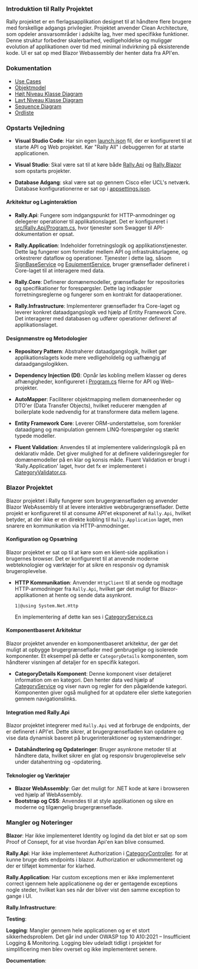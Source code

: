 ### Introduktion til Rally Projektet

Rally projektet er en flerlagsapplikation designet til at håndtere flere brugere med forskellige adgangs privilegier. Projektet anvender Clean Architecture, som opdeler ansvarsområder i adskilte lag, hver med specifikke funktioner. Denne struktur forbedrer skalerbarhed, vedligeholdelse og muliggør evolution af applikationen over tid med minimal indvirkning på eksisterende kode. UI er sat op med Blazor Webassembly der henter data fra API'en.

### Dokumentation

- [Use Cases](/Dodumentation/HighLevel/UseCases.md)
- [Objektmodel](/Dodumentation/HighLevel/OM_Models.png)
- [Højt Niveau Klasse Diagram](/Dodumentation/HighLevel/CD_Models.png)
- [Lavt Niveau Klasse Diagram](/Dodumentation/LowLevel/DCD_Models.png)
- [Sequence Diagram](/Dodumentation/LowLevel/SD_GetCategories.png)
- [Ordliste](/Dodumentation/HighLevel/Ordliste_Glossary.md)

### Opstarts Vejledning

- **Visual Studio Code**: Har sin egen [launch.json](/.vscode/launch.json) fil, der er konfigureret til at starte API og Web projektet. Kør "Rally All" i debuggerren for at starte applicationen.

- **Visual Studio**: Skal være sat til at køre både [Rally.Api](src/Rally.Api/Rally.Api.csproj) og [Rally.Blazor](src/Rally.Blazor/Rally.Blazor.csproj) som opstarts projekter. 

- **Database Adgang**: skal være sat op gennem Cisco eller UCL's netværk. Database konfigurationerne er sat op i [appsettings.json](/src/Rally.Api/appsettings.json).

#### Arkitektur og Laginteraktion

- **Rally.Api**: Fungere som indgangspunkt for HTTP-anmodninger og delegerer operationer til applikationslaget. Det er konfigureret i [src/Rally.Api/Program.cs](/src/Rally.Api/Program.cs#1%2C1-1%2C1), hvor tjenester som Swagger til API-dokumentation er opsat.

- **Rally.Application**: Indeholder forretningslogik og applikationstjenester. Dette lag fungerer som formidler mellem API og infrastrukturlagene, og orkestrerer dataflow og operationer. Tjenester i dette lag, såsom [SignBaseService](../../README.md#15%2C196-15%2C196) og [EquipmentService](/README.md#15%2C309-15%2C309), bruger grænseflader defineret i Core-laget til at interagere med data.

- **Rally.Core**: Definerer domænemodeller, grænseflader for repositories og specifikationer for forespørgsler. Dette lag indkapsler forretningsreglerne og fungerer som en kontrakt for dataoperationer.

- **Rally.Infrastructure**: Implementerer grænseflader fra Core-laget og leverer konkret dataadgangslogik ved hjælp af Entity Framework Core. Det interagerer med databasen og udfører operationer defineret af applikationslaget.

#### Designmønstre og Metodologier

- **Repository Pattern**: Abstraherer dataadgangslogik, hvilket gør applikationslagets kode mere vedligeholdelig og uafhængig af dataadgangslogikken.

- **Dependency Injection (DI)**: Opnår løs kobling mellem klasser og deres afhængigheder, konfigureret i [Program.cs](/src/Rally.Api/Program.cs#1%2C1-1%2C1) filerne for API og Web-projekter.

- **AutoMapper**: Faciliterer objektmapping mellem domæneenheder og DTO'er (Data Transfer Objects), hvilket reducerer mængden af boilerplate kode nødvendig for at transformere data mellem lagene.

- **Entity Framework Core**: Leverer ORM-understøttelse, som forenkler dataadgang og manipulation gennem LINQ-forespørgsler og stærkt typede modeller.

- **Fluent Validation**: Anvendes til at implementere valideringslogik på en deklarativ måde. Det giver mulighed for at definere valideringsregler for domænemodeller på en klar og konsis måde. Fluent Validation er brugt i 'Rally.Application' laget, hvor det fx er implementeret i [CategoryValidator.cs](/src/Rally.Application/Validators/CategoryValidator.cs#1%2C1-1%2C1).


### Blazor Projektet

Blazor projektet i Rally fungerer som brugergrænsefladen og anvender Blazor WebAssembly til at levere interaktive webbrugergrænseflader. Dette projekt er konfigureret til at consume API'et eksponeret af `Rally.Api`, hvilket betyder, at der ikke er en direkte kobling til `Rally.Application` laget, men snarere en kommunikation via HTTP-anmodninger.

#### Konfiguration og Opsætning

Blazor projektet er sat op til at køre som en klient-side applikation i brugernes browser. Det er konfigureret til at anvende moderne webteknologier og værktøjer for at sikre en responsiv og dynamisk brugeroplevelse.


- **HTTP Kommunikation**: Anvender `HttpClient` til at sende og modtage HTTP-anmodninger fra `Rally.Api`, hvilket gør det muligt for Blazor-applikationen at hente og sende data asynkront.

  ```razor:src/Rally.Blazor/_Imports.razor
  1|@using System.Net.Http
  ```
  En implementering af dette kan ses i [CategoryService.cs](/src/Rally.Blazor/Services/CategoryService.cs#1%2C1-1%2C1)

#### Komponentbaseret Arkitektur

Blazor projektet anvender en komponentbaseret arkitektur, der gør det muligt at opbygge brugergrænseflader med genbrugelige og isolerede komponenter. Et eksempel på dette er `CategoryDetails` komponenten, som håndterer visningen af detaljer for en specifik kategori.

- **CategoryDetails Komponent**: Denne komponent viser detaljeret information om en kategori. Den henter data ved hjælp af [CategoryService](/src/Rally.Blazor/Pages/CategoryPage/CategoryDetailsBase.cs#10%2C30-10%2C30) og viser navn og regler for den pågældende kategori. Komponenten giver også mulighed for at opdatere eller slette kategorien gennem navigationslinks.

#### Integration med Rally.Api

Blazor projektet integrerer med `Rally.Api` ved at forbruge de endpoints, der er defineret i API'et. Dette sikrer, at brugergrænsefladen kan opdatere og vise data dynamisk baseret på brugerinteraktioner og systemændringer.

- **Datahåndtering og Opdateringer**: Bruger asynkrone metoder til at håndtere data, hvilket sikrer en glat og responsiv brugeroplevelse selv under datahentning og -opdatering.

#### Teknologier og Værktøjer

- **Blazor WebAssembly**: Gør det muligt for .NET kode at køre i browseren ved hjælp af WebAssembly.
- **Bootstrap og CSS**: Anvendes til at style applikationen og sikre en moderne og tilgængelig brugergrænseflade.

### Mangler og Noteringer

**Blazor**: Har ikke implementeret Identity og logind da det blot er sat op som Proof of Consept, for at vise hvordan Api'en kan blive consumed.

**Rally.Api**: Har ikke implementeret Authorization i [CategoryController](/src/Rally.Api/Controllers/CategoryController.cs#1%2C1-1%2C1). for at kunne bruge dets endpoints i blazor. 
Authorization er udkommenteret og der er tilføjet kommentar for klarhed.

**Rally.Application**: Har custom exceptions men er ikke implementeret correct igennem hele applicationene og der er gentagende exceptions nogle steder, hvilket kan ses når der bliver vist den samme exception to gange i UI.

**Rally.Infrastructure**: 

**Testing**: 

**Logging**: Mangler gennem hele applicationen og er et stort sikkerhedsproblem. Det går ind under OWASP top 10 A10:2021 – Insufficient Logging & Monitoring. Logging blev udeladt tidligt i projektet for simplificering men blev overset og ikke implementeret senere.

**Documentation**: 




